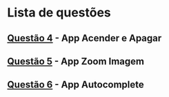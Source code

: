 # Lista de questões

## [Questão 4](https://github.com/MariaAlice00/ifpi-ads-programacao-para-dispositivos-moveis/tree/main/atividade12/turn_on_off) - App Acender e Apagar
## [Questão 5](https://github.com/MariaAlice00/ifpi-ads-programacao-para-dispositivos-moveis/tree/main/atividade12/zoom_image) - App Zoom Imagem
## [Questão 6](https://github.com/MariaAlice00/ifpi-ads-programacao-para-dispositivos-moveis/tree/main/atividade12/autocomplete_listview) - App Autocomplete
